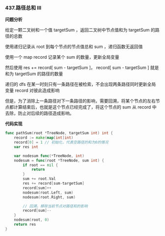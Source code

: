 ### 437.路径总和 III

**问题分析**

给定一颗二叉树和一个值 targetSum ，返回二叉树中节点值和为 targetSum 的路径的总数

使用递归记录从 root 到每个节点的节点值总和 sum ，递归函数无返回值

使用一个 map record 记录某个 sum 的数量，更新全局变量

然后使用 res += record[ sum - targetSum ]， record[ sum - targetSum ] 就是和为 targetSum 的路径的数量

递归的 dfs 在某一时刻只有一条路径在被检索，不会出现两条路径同时更新全局变量 record 对彼此造成影响

但是，为了消除上一条路径对下一条路径的影响，需要回溯，将某个节点的左右节点都计算结束后，也就是这个节点已经完成了，将这个节点的 sum 从 record 中去除，防止对后续的路径造成影响。



**代码实现**

```go
func pathSum(root *TreeNode, targetSum int) int {
	record := make(map[int]int)
	record[0] = 1 // 初始化，代表空路径的和为0的情况
	var res int

	var nodesum func(*TreeNode, int)
	nodesum = func(root *TreeNode, sum int) {
		if root == nil {
			return
		}
		sum += root.Val
		res += record[sum-targetSum]
		record[sum]++
		nodesum(root.Left, sum)
		nodesum(root.Right, sum)

		// 回溯，移除当前节点对路径和的影响
		record[sum]--
	}
	nodesum(root, 0)
	return res
}
```

